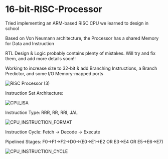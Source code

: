 # 16-bit-RISC-Processor
Tried implementing an ARM-based RISC CPU we learned to design in school 

Based on Von Neumann architecture, the Processor has a shared Memory for Data and Instruction

RTL Design & Logic probably contains plenty of mistakes. Will try and fix them, and add more details soon!!

Working to increase size to 32-bit & add Branching Instructions, a Branch Predictor, and some I/O Memory-mapped ports

![RISC Processor (3)](https://user-images.githubusercontent.com/34355989/131222475-7010275d-9a94-4684-b708-0395ec91d95d.jpg)

Instruction Set Architecture:

![CPU_ISA](https://user-images.githubusercontent.com/34355989/119415327-6093b380-bcbf-11eb-8a33-f40fd2a8862c.PNG)

Instruction Type: RRR, RR, RRI, JAL

![CPU_INSTRUCTION_FORMAT](https://user-images.githubusercontent.com/34355989/119415344-6a1d1b80-bcbf-11eb-92e1-9679f9b6dcd1.PNG)

Instruction Cycle: Fetch -> Decode -> Execute

Pipelined Stages: F0->F1->F2->D0->(E0->E1->E2 OR E3->E4 OR E5->E6->E7)

![CPU_INSTRUCTION_CYCLE](https://user-images.githubusercontent.com/34355989/119415356-70ab9300-bcbf-11eb-93c1-609aa4a5bb2a.PNG)
